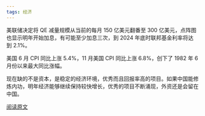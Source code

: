```yaml
---
tags: 经济
---
```




美联储决定将 QE 减量规模从当前的每月 150 亿美元翻番至 300 亿美元，点阵图也显示明年开始加息，有可能至少加息三次，到 2024 年底时联邦基金利率将达到 2.1%。

美国 6 月 CPI 同比上涨 5.4%，11 月美国 CPI 同比上涨 6.8%，创下了 1982 年 6 月份以来最大同比涨幅。

现在缺的不是资本，是稳定的经济环境，优秀而且回报率高的项目。如果中国能修炼内功，明年经济能够继续保持较快增长，优秀的项目不断涌现，外资还是会留在中国。

[阅读原文](https://mp.weixin.qq.com/s/3MQ1bdqkNv2L0W2pBIZu6w)